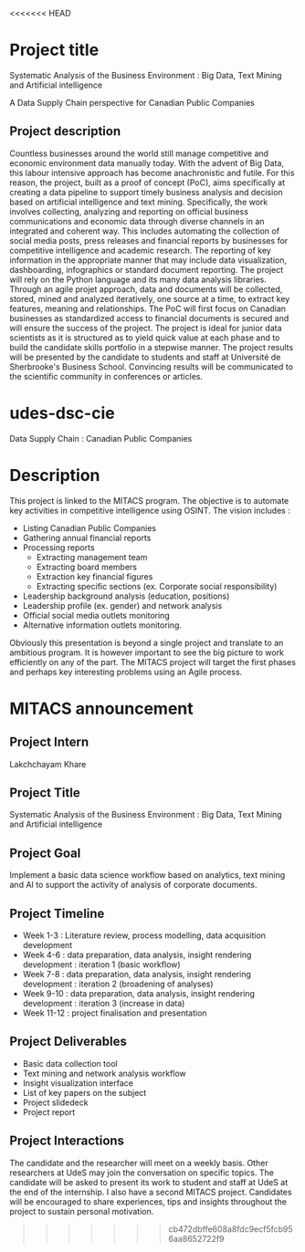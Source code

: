 <<<<<<< HEAD
# Project title

Systematic Analysis of the Business Environment : Big Data, Text Mining and Artificial intelligence

A Data Supply Chain perspective for Canadian Public Companies

## Project description

Countless businesses around the world still manage competitive and economic environment data manually today. With the advent of Big Data, this labour intensive approach has become anachronistic and futile. For this reason, the project, built as a proof of concept (PoC), aims specifically at creating a data pipeline to support timely business analysis and decision based on artificial intelligence and text mining. Specifically, the work involves collecting, analyzing and reporting on official business communications and economic data through diverse channels in an integrated and coherent way. This includes automating the collection of social media posts, press releases and financial reports by businesses for competitive intelligence and academic research. The reporting of key information in the appropriate manner that may include data visualization, dashboarding, infographics or standard document reporting. The project will rely on the Python language and its many data analysis libraries. Through an agile projet approach, data and documents will be collected, stored, mined and analyzed iteratively, one source at a time, to extract key features, meaning and relationships. The PoC will first focus on Canadian businesses as standardized access to financial documents is secured and will ensure the success of the project. The project is ideal for junior data scientists as it is structured as to yield quick value at each phase and to build the candidate skills portfolio in a stepwise manner. The project results will be presented by the candidate to students and staff at Université de Sherbrooke's Business School. Convincing results will be communicated to the scientific community in conferences or articles.

# udes-dsc-cie
Data Supply Chain : Canadian Public Companies

# Description
This project is linked to the MITACS program. The objective is to automate key activities in competitive intelligence using OSINT. The vision includes :
- Listing Canadian Public Companies
- Gathering annual financial reports
- Processing reports
  - Extracting management team
  - Extracting board members
  - Extraction key financial figures
  - Extracting specific sections (ex. Corporate social responsibility)
- Leadership background analysis (education, positions)
- Leadership profile (ex. gender) and network analysis
- Official social media outlets monitoring
- Alternative information outlets monitoring.

Obviously this presentation is beyond a single project and translate to an ambitious program. It is however important to see the big picture to work efficiently on any of the part. The MITACS project will target the first phases and perhaps key interesting problems using an Agile process.

# MITACS announcement
## Project Intern
 Lakchchayam Khare
## Project Title
Systematic Analysis of the Business Environment : Big Data, Text Mining and Artificial intelligence

## Project Goal
Implement a basic data science workflow based on analytics, text mining and AI to support the activity of analysis of corporate documents.  
## Project Timeline
- Week 1-3 : Literature review, process modelling, data acquisition development
- Week 4-6 : data preparation,  data analysis, insight rendering development : iteration 1 (basic workflow)
- Week 7-8 : data preparation,  data analysis, insight rendering development : iteration 2 (broadening of analyses)
- Week 9-10 : data preparation,  data analysis, insight rendering development : iteration 3 (increase in data)
- Week 11-12 : project finalisation and presentation
## Project Deliverables
- Basic data collection tool
- Text mining and network analysis workflow
- Insight visualization interface
- List of key papers on the subject
- Project slidedeck 
- Project report

## Project Interactions
The candidate and the researcher will meet on a weekly basis. Other researchers at UdeS may join the conversation on specific topics. The candidate will be asked to present its work to student and staff at UdeS at the end of the internship. I also have a second MITACS project. Candidates will be encouraged to share experiences, tips and insights throughout the project to sustain personal motivation.


>>>>>>> cb472dbffe608a8fdc9ecf5fcb956aa8652722f9
